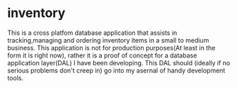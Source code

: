 # inventory
This is a cross platfom database application that assists in tracking,managing and ordering inventory items in a small to medium business.
This application is not for production purposes(At least in the form it is right now), rather it is a proof of concept for a database application layer(DAL) I have been developing. This DAL should (ideally if no serious problems don't creep in) go into my asernal of handy development tools.
